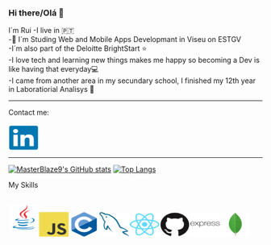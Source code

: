 ### Hi there/Olá 👋
I´m Rui
  -I live in :portugal:<br>
  -:school: I´m Studing Web and Mobile Apps Developmant in Viseu on ESTGV<br>
  -I´m also part of the Deloitte BrightStart :star:<br>
  -I love tech and learning new things makes me happy so becoming a Dev is like having that everyday:computer:<br>
  -I came from another area in my secundary school, I finished my 12th year in Laboratiorial Analisys :test_tube:

<hr>

Contact me:<br><br>
<a href="https://www.linkedin.com/in/rui-sim%C3%B5es-0001441b7/" target="_blank">
  <img align="center" alt="Rui-LinkedIn" height="50" width="60" src="https://raw.githubusercontent.com/devicons/devicon/master/icons/linkedin/linkedin-original.svg"></img>
</a>
<br>
<hr>


[![MasterBlaze9's GitHub stats](https://github-readme-stats.vercel.app/api?username=masterblaze9)](https://github.com/masterblaze9/github-readme-stats)
 [![Top Langs](https://github-readme-stats.vercel.app/api/top-langs/?username=masterblaze9)](https://github.com/masterblaze9/github-readme-stats)


My Skills

<br>
  <img align="left" alt="Java-Icon" height="50" width="60" style="max-width:100%" style="display:inline-block" src="https://raw.githubusercontent.com/devicons/devicon/master/icons/java/java-original.svg"></img>

  
  <img align="left" alt="Java-Icon" height="50" width="60" style="max-width:100%" src="https://raw.githubusercontent.com/devicons/devicon/master/icons/javascript/javascript-original.svg"></img>
  
  <img align="left" alt="Java-Icon" height="50" width="60" style="max-width:100%" src="https://raw.githubusercontent.com/devicons/devicon/master/icons/c/c-original.svg"></img>
  
  <img align="left" alt="Java-Icon" height="50" width="60" style="max-width:100%" src="https://raw.githubusercontent.com/devicons/devicon/master/icons/mysql/mysql-original.svg"></img>
  
  <img align="left" alt="Java-Icon" height="50" width="60" style="max-width:100%" src="https://raw.githubusercontent.com/devicons/devicon/master/icons/react/react-original.svg"></img>
  
  <img align="left" alt="Java-Icon" height="50" width="60" style="max-width:100%" src="https://raw.githubusercontent.com/devicons/devicon/master/icons/github/github-original.svg"></img>
   
  <img align="left" alt="Java-Icon" height="50" width="60" style="max-width:100%" src="https://raw.githubusercontent.com/devicons/devicon/master/icons/express/express-original-wordmark.svg"></img>
  
  <img align="left" alt="Java-Icon" height="50" width="60" style="max-width:100%" src="https://raw.githubusercontent.com/devicons/devicon/master/icons/mongodb/mongodb-original.svg"></img>
